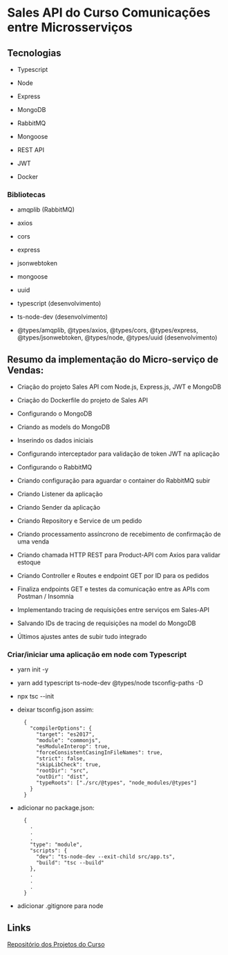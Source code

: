 # Sales API do Curso Comunicações entre Microsserviços

## Tecnologias

- Typescript

- Node

- Express

- MongoDB

- RabbitMQ

- Mongoose

- REST API

- JWT

- Docker

### Bibliotecas

- amqplib (RabbitMQ)

- axios

- cors

- express

- jsonwebtoken

- mongoose

- uuid

- typescript (desenvolvimento)

- ts-node-dev (desenvolvimento)

- @types/amqplib, @types/axios, @types/cors, @types/express, @types/jsonwebtoken, @types/node, @types/uuid (desenvolvimento)

## Resumo da implementação do Micro-serviço de Vendas:

- Criação do projeto Sales API com Node.js, Express.js, JWT e MongoDB

- Criação do Dockerfile do projeto de Sales API

- Configurando o MongoDB

- Criando as models do MongoDB

- Inserindo os dados iniciais

- Configurando interceptador para validação de token JWT na aplicação

- Configurando o RabbitMQ

- Criando configuração para aguardar o container do RabbitMQ subir

- Criando Listener da aplicação

- Criando Sender da aplicação

- Criando Repository e Service de um pedido

- Criando processamento assíncrono de recebimento de confirmação de uma venda

- Criando chamada HTTP REST para Product-API com Axios para validar estoque

- Criando Controller e Routes e endpoint GET por ID para os pedidos

- Finaliza endpoints GET e testes da comunicação entre as APIs com Postman / Insomnia

- Implementando tracing de requisições entre serviços em Sales-API

- Salvando IDs de tracing de requisições na model do MongoDB

- Últimos ajustes antes de subir tudo integrado

### Criar/iniciar uma aplicação em node com Typescript

- yarn init -y

- yarn add typescript ts-node-dev @types/node tsconfig-paths -D

- npx tsc --init

- deixar tsconfig.json assim:

        {
          "compilerOptions": {
            "target": "es2017",
            "module": "commonjs",
            "esModuleInterop": true,
            "forceConsistentCasingInFileNames": true,
            "strict": false,
            "skipLibCheck": true,
            "rootDir": "src",
            "outDir": "dist",
            "typeRoots": ["./src/@types", "node_modules/@types"]
          }
        }

- adicionar no package.json:

        {
          .
          .
          .
          "type": "module",
          "scripts": {
            "dev": "ts-node-dev --exit-child src/app.ts",
            "build": "tsc --build"
          },
          .
          .
          .
        }

- adicionar .gitignore para node

## Links

[Repositório dos Projetos do Curso](https://github.com/rodolfoHOk/udemy.comunicacao-microsservicos)
